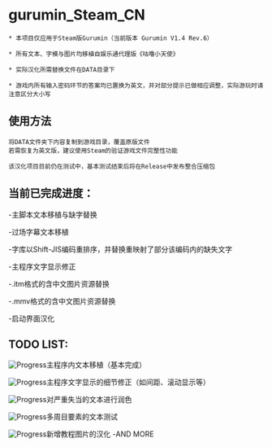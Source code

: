 # gurumin_Steam_CN


```
* 本项目仅应用于Steam版Gurumin（当前版本 Gurumin V1.4 Rev.6）

* 所有文本、字模与图片均移植自娱乐通代理版《咕噜小天使》

* 实际汉化所需替换文件在DATA目录下

* 游戏内所有输入密码环节的答案均已置换为英文，并对部分提示已做相应调整，实际游玩时请注意区分大小写
```

## 使用方法
```
将DATA文件夹下内容复制到游戏目录，覆盖原版文件
若需恢复为英文版，建议使用Steam的验证游戏文件完整性功能

该汉化项目目前仍在测试中，基本测试结束后将在Release中发布整合压缩包
```

## 当前已完成进度：

-主脚本文本移植与缺字替换

-过场字幕文本移植

-字库以Shift-JIS编码重排序，并替换重映射了部分该编码内的缺失文字

-主程序文字显示修正

-.itm格式的含中文图片资源替换

-.mmv格式的含中文图片资源替换

-启动界面汉化


## TODO LIST:

![Progress](http://progressed.io/bar/98)主程序内文本移植（基本完成）

![Progress](http://progressed.io/bar/75)主程序文字显示的细节修正（如间距、滚动显示等）

![Progress](http://progressed.io/bar/15)对严重失当的文本进行润色

![Progress](http://progressed.io/bar/0)多周目要素的文本测试

![Progress](http://progressed.io/bar/100)新增教程图片的汉化
-AND MORE
